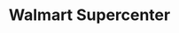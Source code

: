 ---
title: "Walmart Supercenter"
url: /gastonia/walmart-supercenter-north-myrtle-school-road/
shop: Supermarkt
---